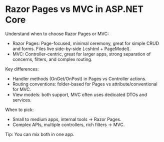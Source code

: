 # Razor Pages vs MVC in ASP.NET Core

Understand when to choose Razor Pages or MVC:

- Razor Pages: Page-focused, minimal ceremony, great for simple CRUD and forms. Files live side-by-side (.cshtml + PageModel).
- MVC: Controller-centric, great for larger apps, strong separation of concerns, filters, and complex routing.

Key differences:
- Handler methods (OnGet/OnPost) in Pages vs Controller actions.
- Routing conventions: folder-based for Pages vs attribute/conventional for MVC.
- View models: both support, MVC often uses dedicated DTOs and services.

When to pick:
- Small to medium apps, internal tools → Razor Pages.
- Complex APIs, multiple controllers, rich filters → MVC.

Tip: You can mix both in one app.
